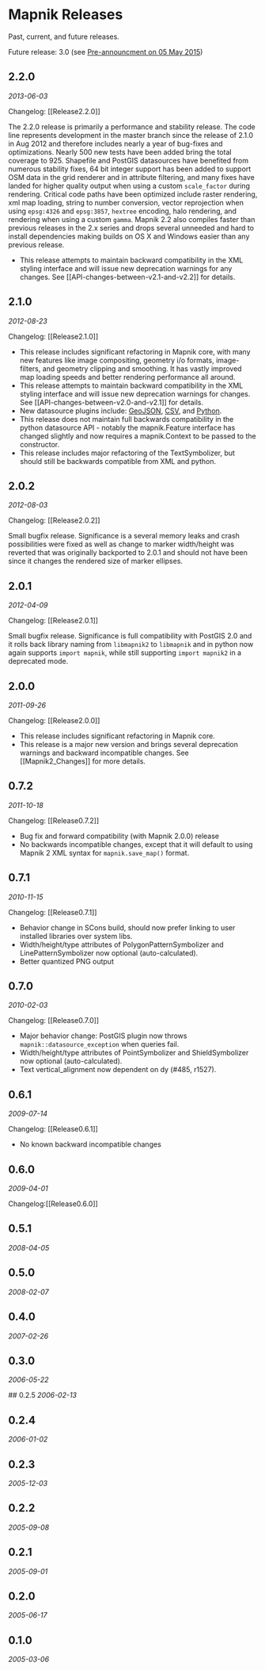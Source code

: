 # Mapnik Releases

Past, current, and future releases.

Future release: 3.0 (see [Pre-announcment on 05 May 2015](http://mapnik.org/news/2015/05/05/approaching-3.0/))


## 2.2.0
_2013-06-03_

Changelog: [[Release2.2.0]]

The 2.2.0 release is primarily a performance and stability release. The code line represents development in the master branch since the release of 2.1.0 in Aug 2012 and therefore includes nearly a year of bug-fixes and optimizations. Nearly 500 new tests have been added bring the total coverage to 925. Shapefile and PostGIS datasources have benefited from numerous stability fixes, 64 bit integer support has been added to support OSM data in the grid renderer and in attribute filtering, and many fixes have landed for higher quality output when using a custom `scale_factor` during rendering. Critical code paths have been optimized include raster rendering, xml map loading, string to number conversion, vector reprojection when using `epsg:4326` and `epsg:3857`, `hextree` encoding, halo rendering, and rendering when using a custom `gamma`. Mapnik 2.2 also compiles faster than previous releases in the 2.x series and drops several unneeded and hard to install dependencies making builds on OS X and Windows easier than any previous release.

* This release attempts to maintain backward compatibility in the XML styling interface and will issue new deprecation warnings for any changes. See [[API-changes-between-v2.1-and-v2.2]] for details.

## 2.1.0
_2012-08-23_

Changelog: [[Release2.1.0]]

* This release includes significant refactoring in Mapnik core, with many new features like image compositing, geometry i/o formats, image-filters, and geometry clipping and smoothing. It has vastly improved map loading speeds and better rendering performance all around.
* This release attempts to maintain backward compatibility in the XML styling interface and will issue new deprecation warnings for changes. See [[API-changes-between-v2.0-and-v2.1]] for details.
* New datasource plugins include: [GeoJSON](https://github.com/mapnik/mapnik/wiki/GeoJSON-Plugin), [CSV](https://github.com/mapnik/mapnik/wiki/CSV-Plugin), and [Python](https://github.com/mapnik/mapnik/wiki/Python-Plugin).
* This release does not maintain full backwards compatibility in the python datasource API - notably the mapnik.Feature interface has changed slightly and now requires a mapnik.Context to be passed to the constructor.
* This release includes major refactoring of the TextSymbolizer, but should still be backwards compatible from XML and python.

## 2.0.2
_2012-08-03_

Changelog: [[Release2.0.2]]

Small bugfix release. Significance is a several memory leaks and crash possibilities were fixed as well as change to marker width/height was reverted that was originally backported to 2.0.1 and should not have been since it changes the rendered size of marker ellipses.

## 2.0.1
_2012-04-09_

Changelog: [[Release2.0.1]]

Small bugfix release. Significance is full compatibility with PostGIS 2.0 and it rolls back library naming from `libmapnik2` to `libmapnik` and in python now again supports `import mapnik`, while still supporting `import mapnik2` in a deprecated mode.

## 2.0.0
_2011-09-26_

Changelog: [[Release2.0.0]]

* This release includes significant refactoring in Mapnik core.
* This release is a major new version and brings several deprecation warnings and backward incompatible changes. See [[Mapnik2_Changes]] for more details. 

## 0.7.2
_2011-10-18_

Changelog: [[Release0.7.2]]

* Bug fix and forward compatibility (with Mapnik 2.0.0) release
* No backwards incompatible changes, except that it will default to using Mapnik 2 XML syntax for `mapnik.save_map()` format.

## 0.7.1
_2010-11-15_

Changelog: [[Release0.7.1]]

* Behavior change in SCons build, should now prefer linking to user installed libraries over system libs.
* Width/height/type attributes of PolygonPatternSymbolizer and LinePatternSymbolizer now optional (auto-calculated).
* Better quantized PNG output

## 0.7.0
_2010-02-03_

Changelog: [[Release0.7.0]]

* Major behavior change: PostGIS plugin now throws `mapnik::datasource_exception` when queries fail.
* Width/height/type attributes of PointSymbolizer and ShieldSymbolizer now optional (auto-calculated).
* Text vertical_alignment now dependent on dy (#485, r1527).

## 0.6.1
_2009-07-14_

Changelog: [[Release0.6.1]]
 
 * No known backward incompatible changes

## 0.6.0
_2009-04-01_

Changelog:[[Release0.6.0]]

## 0.5.1
_2008-04-05_

## 0.5.0 
_2008-02-07_

## 0.4.0
_2007-02-26_

## 0.3.0
_2006-05-22_

## 0.2.5
_2006-02-13_

## 0.2.4
_2006-01-02_

## 0.2.3 
_2005-12-03_

## 0.2.2
_2005-09-08_

## 0.2.1
_2005-09-01_

## 0.2.0
_2005-06-17_

## 0.1.0
_2005-03-06_
